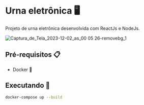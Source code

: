 # Urna eletrônica 🖥️
Projeto de urna eletrônica desenvolvida com ReactJs e NodeJs.

[//]: # (imagem)

![Captura_de_Tela_2023-12-02_as_00 05 26-removebg_1](https://github.com/davixmns/Urna-Eletronica-3.0/assets/82062555/3bc8a982-9a46-428d-b8b7-212f5715e860)


## Pré-requisitos 📋
- Docker 🐋

## Executando 🚀
```bash
docker-compose up --build
```
